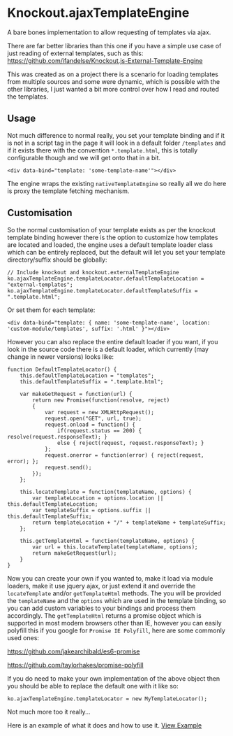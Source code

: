 # Knockout.ajaxTemplateEngine

A bare bones implementation to allow requesting of templates via ajax.

There are far better libraries than this one if you have a simple use case of just reading of external templates, such as this:
https://github.com/ifandelse/Knockout.js-External-Template-Engine

This was created as on a project there is a scenario for loading templates from multiple sources and some were dynamic, which
is possible with the other libraries, I just wanted a bit more control over how I read and routed the templates.

## Usage

Not much difference to normal really, you set your template binding and if it is not in a script tag in the page it will look
in a default folder `/templates` and if it exists there with the convention `*.template.html`, this is totally configurable though
and we will get onto that in a bit.
```
<div data-bind="template: 'some-template-name'"></div>
```

The engine wraps the existing `nativeTemplateEngine` so really all we do here is proxy the template fetching mechanism.

## Customisation

So the normal customisation of your template exists as per the knockout template binding however there is the option
to customize how templates are located and loaded, the engine uses a default template loader class which can be
entirely replaced, but the default will let you set your template directory/suffix should be globally:

```
// Include knockout and knockout.externalTemplateEngine
ko.ajaxTemplateEngine.templateLocator.defaultTemplateLocation = "external-templates";
ko.ajaxTemplateEngine.templateLocator.defaultTemplateSuffix = ".template.html";
```

Or set them for each template:

```
<div data-bind="template: { name: 'some-template-name', location: 'custom-module/templates', suffix: '.html' }"></div>
```

However you can also replace the entire default loader if you want, if you look in the source code there is a default loader,
which currently (may change in newer versions) looks like:

```
function DefaultTemplateLocator() {
    this.defaultTemplateLocation = "templates";
    this.defaultTemplateSuffix = ".template.html";

    var makeGetRequest = function(url) {
        return new Promise(function(resolve, reject)
        {
            var request = new XMLHttpRequest();
            request.open("GET", url, true);
            request.onload = function() {
                if(request.status == 200) { resolve(request.responseText); }
                else { reject(request, request.responseText); }
            };
            request.onerror = function(error) { reject(request, error); };
            request.send();
        });
    };

    this.locateTemplate = function(templateName, options) {
        var templateLocation = options.location || this.defaultTemplateLocation;
        var templateSuffix = options.suffix || this.defaultTemplateSuffix;
        return templateLocation + "/" + templateName + templateSuffix;
    };

    this.getTemplateHtml = function(templateName, options) {
        var url = this.locateTemplate(templateName, options);
        return makeGetRequest(url);
    }
}
```

Now you can create your own if you wanted to, make it load via module loaders, make it use jquery ajax, or just extend
it and override the `locateTemplate` and/or `getTemplateHtml` methods. The you will be provided the `templateName` and
the `options` which are used in the template binding, so you can add custom variables to your bindings and process
them accordingly. The `getTemplateHtml` returns a promise object which is supported in most modern browsers other than
IE, however you can easily polyfill this if you google for `Promise IE Polyfill`, here are some commonly used ones:

https://github.com/jakearchibald/es6-promise

https://github.com/taylorhakes/promise-polyfill

If you do need to make your own implementation of the above object then you should be able to replace the default one
with it like so:

```
ko.ajaxTemplateEngine.templateLocator = new MyTemplateLocator();
```

Not much more too it really...

Here is an example of what it does and how to use it.
[View Example](https://rawgithub.com/grofit/knockout.ajaxTemplateEngine/master/example/index.html)